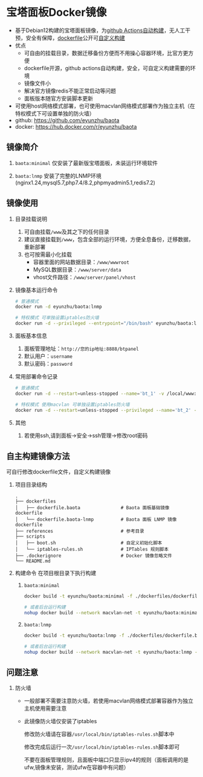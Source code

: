 # 宝塔面板Docker镜像

- 基于Debian12构建的宝塔面板镜像，为[github Actions自动构建](https://github.com/eyunzhu/baota/actions)，无人工干预，安全有保障，[dockerfile](https://github.com/eyunzhu/baota/tree/master/dockerfiles)公开可[自定义构建](##自主构建镜像方法)
- 优点
  - 可自由的挂载目录，数据迁移备份方便而不用操心容器环境，比官方更方便
  - dockerfile开源，github actions自动构建，安全，可自定义构建需要的环境
  - 镜像文件小
  - 解决官方镜像redis不能正常启动等问题
  - 面板版本随官方安装脚本更新
- 可使用host网络模式部署，也可使用macvlan网络模式部署作为独立主机（在特权模式下可设置单独的防火墙）
- github: https://github.com/eyunzhu/baota
- docker: https://hub.docker.com/r/eyunzhu/baota

## 镜像简介


1. `baota:minimal` 仅安装了最新版宝塔面板，未装运行环境软件
   
2. `baota:lnmp` 安装了完整的LNMP环境(nginx1.24,mysql5.7,php7.4/8.2,phpmyadmin5.1,redis7.2)

## 镜像使用

1. 目录挂载说明
   1. 可自由挂载`/www`及其之下的任何目录
   2. 建议直接挂载到`/www`，包含全部的运行环境，方便全息备份，迁移数据，重新部署
   3. 也可按需最小化挂载
      - 容器里面的网站数据目录：`/www/wwwroot`
      - MySQL数据目录：`/www/server/data`
      - vhost文件路径：`/www/server/panel/vhost`
   
2. 镜像基本运行命令

   ```bash
   # 普通模式
   docker run -d eyunzhu/baota:lnmp
   
   # 特权模式 可单独设置iptables防火墙
   docker run -d --privileged --entrypoint="/bin/bash" eyunzhu/baota:lnmp -c "/usr/local/bin/boot.sh & exec /lib/systemd/systemd"
   ```
3. 面板基本信息
   1. 面板管理地址：`http://您的ip地址:8888/btpanel`
   2. 默认用户：`username`
   3. 默认密码：`password`     

4. 常用部署命令记录
   ```bash
   # 普通模式
   docker run -d --restart=unless-stopped --name='bt_1' -v /local/www:/www --net macvlan-net --ip 192.168.1.211 eyunzhu/baota:lnmp
   
   # 特权模式 使用macvlan 可单独设置iptables防火墙
   docker run -d --restart=unless-stopped --privileged --name='bt_2' -v /local/www:/www --net macvlan-net --ip 192.168.1.201 --entrypoint="/bin/bash" eyunzhu/baota:lnmp -c "/usr/local/bin/boot.sh & exec /lib/systemd/systemd"
   ```
5. 其他
   
   1. 若使用ssh,请到面板->安全->ssh管理->修改root密码



## 自主构建镜像方法
可自行修改dockerfile文件，自定义构建镜像

1. 项目目录结构
   
   ```plaintext
   .
   ├── dockerfiles
   │   ├── dockerfile.baota               # Baota 面板基础镜像 dockerfile
   │   └── dockerfile.baota-lnmp          # Baota 面板 LNMP 镜像 dockerfile
   ├── references                         # 参考目录
   ├── scripts
   │   ├── boot.sh                        # 自定义初始化脚本
   │   └── iptables-rules.sh              # IPTables 规则脚本
   ├── .dockerignore                      # Docker 镜像忽略文件
   └── README.md
   ```
2. 构建命令
      在项目根目录下执行构建
   
   1. `baota:minimal`
      ```bash
      docker build -t eyunzhu/baota:minimal -f ./dockerfiles/dockerfile.baota . 
      
      # 或者后台运行构建
      nohup docker build --network macvlan-net -t eyunzhu/baota:minimal -f ./dockerfiles/dockerfile.baota . > 1.log 2>&1 &
      ```
   2. `baota:lnmp`
      ```bash
      docker build -t eyunzhu/baota:lnmp -f ./dockerfiles/dockerfile.baota-lnmp . 
      
      # 或者后台运行构建
      nohup docker build --network macvlan-net -t eyunzhu/baota:lnmp -f ./dockerfiles/dockerfile.baota-lnmp . > 2.log 2>&1 &
      ```

## 问题注意
1. 防火墙
   - 一般部署不需要注意防火墙，若使用macvlan网络模式部署容器作为独立主机使用需要注意
   - 此镜像防火墙仅安装了iptables

      修改防火墙请在容器`/usr/local/bin/iptables-rules.sh`脚本中

      修改完成后运行一次`/usr/local/bin/iptables-rules.sh`脚本即可

      不要在面板管理规则，且面板中端口只显示ipv4的规则（面板调用的是ufw,镜像未安装，测试ufw在容器中有问题）





